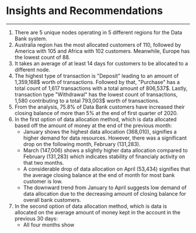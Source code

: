 # Insights and Recommendations
***

1. There are 5 unique nodes operating in 5 different regions for the Data Bank system.
2. Australia region has the most allocated customers of 110, followed by America with 105 and Africa with 102 customers. Meanwhile, Europe has the lowest count of 88.
3. It takes an average of at least 14 days for customers to be allocated to a different node.
4. The highest type of transaction is "Deposit" leading to an amount of 1,359,168$ worth of transactions. Followed by that, "Purchase" has a total count of 1,617 transactions with a total amount of 806,537$. Lastly, transaction type "Withdrawal" has the lowest count of transactions, 1,580 contributing to a total 793,003$ worth of transactions.
5. From the analysis, 75.8% of Data Bank customers have increased their closing balance of more than 5% at the end of first quarter of 2020.
6. In the first option of data allocation method, which is data allocated based off the amount of money at the end of the previous month:
   - January shows the highest data allocation (368,010), signifies a higher demand for data resources. However, there was a significant drop on the following month, February   (131,283).
   - March (147,006) shows a slightly higher data allocation compared to February (131,283) which indicates stability of financialy activity on that two months.
   - A considerable drop of data allocation on April (53,434) signifies that the average closing balance at the end of month for most bank customer is low.
   - The downward trend from January to April suggests low demand of data allocation due to the decreasing amount of closing balance for overall bank customers.   
7. In the second option of data allocation method, which is data is allocated on the average amount of money kept in the account in the previous 30 days:
   - All four months show
